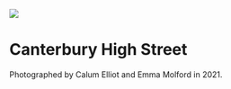 <a href="https://juncture-digital.org"><img src="https://gitcdn.link/repo/jstor-labs/juncture/main/images/ve-button.png"></a>

<param ve-config header="header" main="now-and-then">

<param ve-compare manifest="gh:kent-map/images/Canterbury_High_Street_circa_1905.yaml" region="pct:23,18,60,70">
<param ve-compare manifest="gh:kent-map/images/Canterbury_High_Street_2021.yaml" region="pct:0,7,85,90">

# Canterbury High Street

Photographed by Calum Elliot and Emma Molford in 2021.
